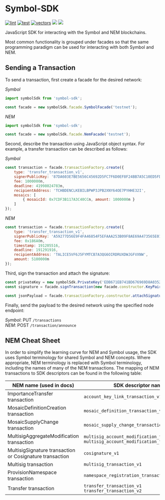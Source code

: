 # Symbol-SDK

[![lint][sdk-javascript-lint]][sdk-javascript-job] [![test][sdk-javascript-test]][sdk-javascript-job] [![vectors][sdk-javascript-vectors]][sdk-javascript-job] [![][sdk-javascript-cov]][sdk-javascript-cov-link] [![][sdk-javascript-package]][sdk-javascript-package-link]

[sdk-javascript-job]: https://jenkins.symboldev.com/blue/organizations/jenkins/Symbol%2Fgenerated%2Fsymbol%2Fjavascript/activity?branch=dev
[sdk-javascript-lint]: https://jenkins.symboldev.com/buildStatus/icon?job=Symbol%2Fgenerated%2Fsymbol%2Fjavascript%2Fdev%2F&config=sdk-javascript-lint
[sdk-javascript-test]: https://jenkins.symboldev.com/buildStatus/icon?job=Symbol%2Fgenerated%2Fsymbol%2Fjavascript%2Fdev%2F&config=sdk-javascript-test
[sdk-javascript-vectors]: https://jenkins.symboldev.com/buildStatus/icon?job=Symbol%2Fgenerated%2Fsymbol%2Fjavascript%2Fdev%2F&config=sdk-javascript-vectors
[sdk-javascript-cov]: https://codecov.io/gh/symbol/symbol/branch/dev/graph/badge.svg?token=SSYYBMK0M7&flag=sdk-javascript
[sdk-javascript-cov-link]: https://codecov.io/gh/symbol/symbol/tree/dev/sdk/javascript
[sdk-javascript-package]: https://img.shields.io/npm/v/symbol-sdk
[sdk-javascript-package-link]: https://www.npmjs.com/package/symbol-sdk

JavaScript SDK for interacting with the Symbol and NEM blockchains.

Most common functionality is grouped under facades so that the same programming paradigm can be used for interacting with both Symbol and NEM.

## Sending a Transaction

To send a transaction, first create a facade for the desired network:

_Symbol_
```javascript
import symbolSdk from 'symbol-sdk';

const facade = new symbolSdk.facade.SymbolFacade('testnet');
```

_NEM_
```javascript
import symbolSdk from 'symbol-sdk';

const facade = new symbolSdk.facade.NemFacade('testnet');
````

Second, describe the transaction using JavaScript object syntax. For example, a transfer transaction can be described as follows:

_Symbol_
```javascript
const transaction = facade.transactionFactory.create({
	type: 'transfer_transaction_v1',
	signerPublicKey: '87DA603E7BE5656C45692D5FC7F6D0EF8F24BB7A5C10ED5FDA8C5CFBC49FCBC8',
	fee: 1000000n,
	deadline: 41998024783n,
	recipientAddress: 'TCHBDENCLKEBILBPWP3JPB2XNY64OE7PYHHE32I',
	mosaics: [
		{ mosaicId: 0x7CDF3B117A3C40CCn, amount: 1000000n }
	]
});
```

_NEM_
```javascript
const transaction = facade.transactionFactory.create({
	type: 'transfer_transaction_v1',
	signerPublicKey: 'A59277D56E9F4FA46854F5EFAAA253B09F8AE69A473565E01FD9E6A738E4AB74',
	fee: 0x186A0n,
	timestamp: 191205516,
	deadline: 191291916,
	recipientAddress: 'TALICE5VF6J5FYMTCB7A3QG6OIRDRUXDWJGFVXNW',
	amount: 5100000n
});
````

Third, sign the transaction and attach the signature:


```javascript
const privateKey = new symbolSdk.PrivateKey('EDB671EB741BD676969D8A035271D1EE5E75DF33278083D877F23615EB839FEC');
const signature = facade.signTransaction(new facade.constructor.KeyPair(privateKey), transaction);

const jsonPayload = facade.transactionFactory.constructor.attachSignature(transaction, signature);;
```

Finally, send the payload to the desired network using the specified node endpoint:

_Symbol_: PUT `/transactions`
<br>
_NEM_: POST `/transaction/announce`


## NEM Cheat Sheet

In order to simplify the learning curve for NEM and Symbol usage, the SDK uses Symbol terminology for shared Symbol and NEM concepts.
Where appropriate, NEM terminology is replaced with Symbol terminology, including the names of many of the NEM transactions.
The mapping of NEM transactions to SDK descriptors can be found in the following table:

| NEM name (used in docs) | SDK descriptor name|
|--- |--- |
| ImportanceTransfer transaction | `account_key_link_transaction_v1` |
| MosaicDefinitionCreation transaction | `mosaic_definition_transaction_v1` |
| MosaicSupplyChange transaction | `mosaic_supply_change_transaction_v1` |
| MultisigAggregateModification transaction | `multisig_account_modification_transaction_v1`<br>`multisig_account_modification_transaction_v2` |
| MultisigSignature transaction or Cosignature transaction | `cosignature_v1` |
| Multisig transaction | `multisig_transaction_v1` |
| ProvisionNamespace transaction | `namespace_registration_transaction_v1` |
| Transfer transaction | `transfer_transaction_v1`<br>`transfer_transaction_v2` |
